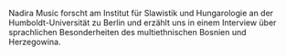 Nadira Music forscht am Institut für Slawistik und Hungarologie an der Humboldt-Universität zu Berlin und erzählt
uns in einem Interview über sprachlichen Besonderheiten des multiethnischen Bosnien und Herzegowina.
